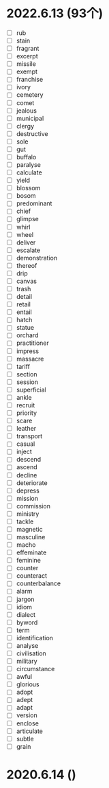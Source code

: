 # 2022.6.13 (93个)
- [ ] rub
- [ ] stain
- [ ] fragrant
- [ ] excerpt
- [ ] missile
- [ ] exempt
- [ ] franchise
- [ ] ivory
- [ ] cemetery
- [ ] comet
- [ ] jealous
- [ ] municipal
- [ ] clergy
- [ ] destructive
- [ ] sole
- [ ] gut
- [ ] buffalo
- [ ] paralyse
- [ ] calculate
- [ ] yield
- [ ] blossom
- [ ] bosom
- [ ] predominant
- [ ] chief
- [ ] glimpse
- [ ] whirl
- [ ] wheel
- [ ] deliver
- [ ] escalate
- [ ] demonstration
- [ ] thereof
- [ ] drip
- [ ] canvas
- [ ] trash
- [ ] detail
- [ ] retail
- [ ] entail
- [ ] hatch
- [ ] statue
- [ ] orchard
- [ ] practitioner
- [ ] impress
- [ ] massacre
- [ ] tariff
- [ ] section
- [ ] session
- [ ] superficial
- [ ] ankle
- [ ] recruit
- [ ] priority
- [ ] scare
- [ ] leather
- [ ] transport
- [ ] casual
- [ ] inject
- [ ] descend
- [ ] ascend
- [ ] decline
- [ ] deteriorate
- [ ] depress
- [ ] mission
- [ ] commission
- [ ] ministry
- [ ] tackle
- [ ] magnetic
- [ ] masculine
- [ ] macho
- [ ] effeminate
- [ ] feminine
- [ ] counter
- [ ] counteract
- [ ] counterbalance
- [ ] alarm
- [ ] jargon
- [ ] idiom
- [ ] dialect
- [ ] byword
- [ ] term
- [ ] identification
- [ ] analyse
- [ ] civilisation
- [ ] military
- [ ] circumstance
- [ ] awful
- [ ] glorious
- [ ] adopt
- [ ] adept
- [ ] adapt
- [ ] version
- [ ] enclose
- [ ] articulate
- [ ] subtle
- [ ] grain
# 2020.6.14 ()
